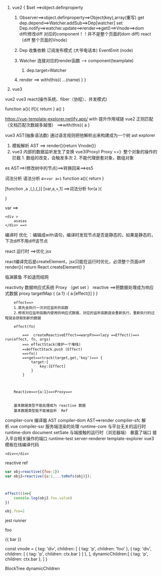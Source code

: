 1. vue2 
{
    $set ==>object.definproperty
    1. Observer==>object.definproperty==>Object(key),array(重写) 
        get     dep.depend==>Watcher.addSub==>Dep[watcher]
        set     Dep.notify==>watcher.update==>render==>get()==>Vnode==>dom diff(修改diff 对应的component！！并不是整个页面的dom diff)
        react （diff 整个页面的Vnode）

    2. Dep 收集依赖  订阅发布模式  (大爷电话本)  EventEmit (node)
    3. Watcher  连接对应的render函数 -->  component(teamplate)  
        1. dep.target=Watcher
    4. render  ==>
    with(this){
        ...(name)
    }
}

2. vue3 


vue2 vue3 react(操作系统、fiber（协程）、并发模式)


function a(){
    if(){
        return 
    }
    a()
}

https://vue-template-explorer.netlify.app/
with 提升作用域链
vue2  正则匹配（文档匹配次数越多越慢）  ==>with(this){
    a
}



vue3  AST(抽象语法数) 通过语言规则把他解析出来构建成为一个树 
ast explorer

1. 模板解析  AST ==> render(){return Vnode()}
2. vue3 内部的数据监听发生了变换
    vue3(Proxy)
    Proxy  ==》整个对象的操作的拦截
        1. 数组的改变，会触发多次
        2. 不能代理嵌套对象，数组对象

es AST==>(修改树中的节点)==>转换回来==>es5


词法分析  语法分析
a=`var a=1`
function a(){
    return 
}

[function ,a ,(,),{,}]
[var,a,=,1]  ==>词法分析
for(a ){

}

var ==> 

```teampate
<div >
    asasas
</div> ==>
```
编译时 优化  ：编辑成with语句，编译时发现节点是否是静态的，如果是静态的，下次diff不用diff该节点

   




react   运行时 ==>优化
jsx 
<div></div>


react编译完后是createElement，jsx只能在运行时优化，必须整个页面diff
render(){
    return React.createElement()
}

临渊慕鱼 不如退而结网 




reactivity    数据响应式系统  Proxy （get set ）
        reactive ==>把数据处理成为响应式数据
            proxy
            targetMap
            {
                {a:1} :{
                    a:[effect()]
                }
            }

        effect==>   
        1.首先会执行一次对应监听的函数
        2.修改对应监听函数内使用的响应式数据，对应的监听函数就会重新执行，重新执行的过程就会获取到新的数据

        effect(fn)

            ==>  createReactiveEffect==warpFn==>lazy ==Effect()==> run(effect, fn, args)
            ==> effectStack(维护一个堆栈)
            ==》effectStack.push (Effect)
            ==>fn()
            ==>get==>track(target,get,'key')==> {
                target:{
                    key:[Effect]
                }
            }



        Reactive==>{a:1}==>Proxy==>


        基本数据类型不能处理成为 reactive 数据
        基本数据类型能不能被监听  Ref
compiler-core   编译器 AST 
compiler-dom    AST==>render
compiler-sfc   解析.vue
compiler-ssr  服务端渲染的处理
runtime-core  与平台无关的运行时 
runtime-dom   document  setSate 与端接触的运行时（浏览器端）  暴露了端口 接入平台相关操作的端口
runtime-test
server-renderer
template-explorer vue3 模板在线编译代码



```
<div></div>
```




reactive 
ref


```js
var obj=reactive({foo:1})
var obj2=reactive({a:1,...toRefs(obj)});



effect(()=>{
    console.log(obj2.foo.value)
})

obj.foo=2
```




jest runner






<div>
    <p>foo</p>
    <p>{{ bar }}</p>
</div>




const vnode = {
    tag: 'div',
    children: [
        { tag: 'p', children: 'foo' },
        { tag: 'div', children: [
            { tag: 'p', children: ctx.bar }
        ] 
        }, 
    ],
    dynamicChildren:[
        { tag: 'p', children: ctx.bar }, 
    ]
}


BlockTree dynamicChildren